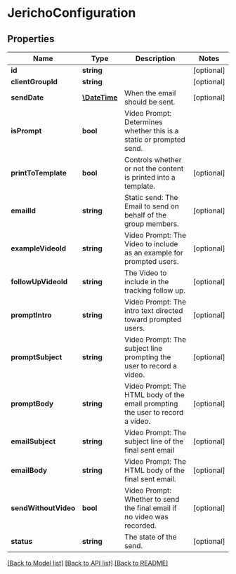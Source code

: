 # JerichoConfiguration

## Properties
Name | Type | Description | Notes
------------ | ------------- | ------------- | -------------
**id** | **string** |  | [optional] 
**clientGroupId** | **string** |  | [optional] 
**sendDate** | [**\DateTime**](\DateTime.md) | When the email should be sent. | [optional] 
**isPrompt** | **bool** | Video Prompt: Determines whether this is a static or prompted send. | 
**printToTemplate** | **bool** | Controls whether or not the content is printed into a template. | [optional] 
**emailId** | **string** | Static send: The Email to send on behalf of the group members. | [optional] 
**exampleVideoId** | **string** | Video Prompt: The Video to include as an example for prompted users. | [optional] 
**followUpVideoId** | **string** | The Video to include in the tracking follow up. | [optional] 
**promptIntro** | **string** | Video Prompt: The intro text directed toward prompted users. | [optional] 
**promptSubject** | **string** | Video Prompt: The subject line prompting the user to record a video. | [optional] 
**promptBody** | **string** | Video Prompt: The HTML body of the email prompting the user to record a video. | [optional] 
**emailSubject** | **string** | Video Prompt: The subject line of the final sent email | [optional] 
**emailBody** | **string** | Video Prompt: The HTML body of the final sent email. | [optional] 
**sendWithoutVideo** | **bool** | Video Prompt: Whether to send the final email if no video was recorded. | [optional] 
**status** | **string** | The state of the send. | [optional] 

[[Back to Model list]](../README.md#documentation-for-models) [[Back to API list]](../README.md#documentation-for-api-endpoints) [[Back to README]](../README.md)


